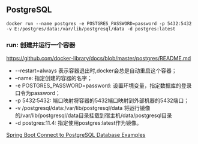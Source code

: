 ## PostgreSQL

```
docker run --name postgres -e POSTGRES_PASSWORD=password -p 5432:5432 -v E:/postgres/data:/var/lib/postgresql/data -d postgres:latest
```

### run: 创建并运行一个容器

https://github.com/docker-library/docs/blob/master/postgres/README.md

* --restart=always 表示容器退出时,docker会总是自动重启这个容器；
* –name: 指定创建的容器的名字；
* -e POSTGRES_PASSWORD=password: 设置环境变量，指定数据库的登录口令为password；
* -p 5432:5432: 端口映射将容器的5432端口映射到外部机器的5432端口；
* -v /postgresql/data:/var/lib/postgresql/data   将运行镜像的/var/lib/postgresql/data目录挂载到宿主机/data/postgresql目录
* -d postgres:11.4: 指定使用postgres:latest作为镜像。





[Spring Boot Connect to PostgreSQL Database Examples](https://www.codejava.net/frameworks/spring-boot/connect-to-postgresql-database-examples)   

